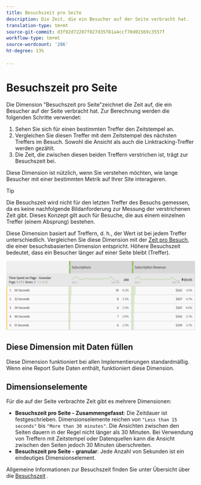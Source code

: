```yaml
---
title: Besuchszeit pro Seite
description: Die Zeit, die ein Besucher auf der Seite verbracht hat.
translation-type: tm+mt
source-git-commit: d3f92d72207f027d35f81a4ccf70d01569c3557f
workflow-type: tm+mt
source-wordcount: '286'
ht-degree: 13%

---
```



# Besuchszeit pro Seite

Die Dimension &quot;Besuchszeit pro Seite&quot;zeichnet die Zeit auf, die ein Besucher auf der Seite verbracht hat. Zur Berechnung werden die folgenden Schritte verwendet:

1. Sehen Sie sich für einen bestimmten Treffer den Zeitstempel an.
2. Vergleichen Sie diesen Treffer mit dem Zeitstempel des nächsten Treffers im Besuch. Sowohl die Ansicht als auch die Linktracking-Treffer werden gezählt.
3. Die Zeit, die zwischen diesen beiden Treffern verstrichen ist, trägt zur Besuchszeit bei.

Diese Dimension ist nützlich, wenn Sie verstehen möchten, wie lange Besucher mit einer bestimmten Metrik auf Ihrer Site interagieren.

>[!TIP]
>
>Die Besuchszeit wird nicht für den letzten Treffer des Besuchs gemessen, da es keine nachfolgende Bildanforderung zur Messung der verstrichenen Zeit gibt. Dieses Konzept gilt auch für Besuche, die aus einem einzelnen Treffer (einem Absprung) bestehen.

Diese Dimension basiert auf Treffern, d. h., der Wert ist bei jedem Treffer unterschiedlich. Vergleichen Sie diese Dimension mit der [Zeit pro Besuch](time-spent-per-visit.md), die einer besuchsbasierten Dimension entspricht. Höhere Besuchszeit bedeutet, dass ein Besucher länger auf einer Seite bleibt (Treffer).

![Besuchszeit pro Seite](../metrics/assets/time-spent2.png)

## Diese Dimension mit Daten füllen

Diese Dimension funktioniert bei allen Implementierungen standardmäßig. Wenn eine Report Suite Daten enthält, funktioniert diese Dimension.

## Dimensionselemente

Für die auf der Seite verbrachte Zeit gibt es mehrere Dimensionen:

* **Besuchszeit pro Seite - Zusammengefasst**: Die Zeitdauer ist festgeschrieben. Dimensionselemente reichen von `"Less than 15 seconds"` bis `"More than 30 minutes"`. Die Ansichten zwischen den Seiten dauern in der Regel nicht länger als 30 Minuten. Bei Verwendung von Treffern mit Zeitstempel oder Datenquellen kann die Ansicht zwischen den Seiten jedoch 30 Minuten überschreiten.
* **Besuchszeit pro Seite - granular**: Jede Anzahl von Sekunden ist ein eindeutiges Dimensionselement.

Allgemeine Informationen zur Besuchszeit finden Sie unter Übersicht über die [Besuchszeit](../metrics/time-spent.md) .
